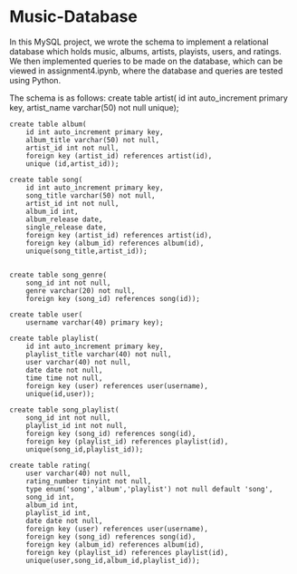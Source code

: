 # Music-Database

In this MySQL project, we wrote the schema to implement a relational database which holds music, albums, artists, playists, users, and ratings.
We then implemented queries to be made on the database, which can be viewed in assignment4.ipynb, where the database and queries are tested 
using Python.

The schema is as follows:
	create table artist(
	    id int auto_increment primary key,
	    artist_name varchar(50) not null unique);

	create table album(
	    id int auto_increment primary key,
	    album_title varchar(50) not null,
	    artist_id int not null,
	    foreign key (artist_id) references artist(id),
	    unique (id,artist_id));

	create table song(
	    id int auto_increment primary key,
	    song_title varchar(50) not null,
	    artist_id int not null,
	    album_id int,
	    album_release date,
	    single_release date,
	    foreign key (artist_id) references artist(id),
	    foreign key (album_id) references album(id),
	    unique(song_title,artist_id));


	create table song_genre(
	    song_id int not null,
	    genre varchar(20) not null,
	    foreign key (song_id) references song(id));

	create table user(
	    username varchar(40) primary key);

	create table playlist(
	    id int auto_increment primary key,
	    playlist_title varchar(40) not null,
	    user varchar(40) not null,
	    date date not null,
	    time time not null,
	    foreign key (user) references user(username),
	    unique(id,user));

	create table song_playlist(
	    song_id int not null,
	    playlist_id int not null,
	    foreign key (song_id) references song(id),
	    foreign key (playlist_id) references playlist(id),
	    unique(song_id,playlist_id));

	create table rating(
	    user varchar(40) not null,
	    rating_number tinyint not null,
	    type enum('song','album','playlist') not null default 'song',
	    song_id int,
	    album_id int,
	    playlist_id int,
	    date date not null,
	    foreign key (user) references user(username),
	    foreign key (song_id) references song(id),
	    foreign key (album_id) references album(id),
	    foreign key (playlist_id) references playlist(id),
	    unique(user,song_id,album_id,playlist_id));
    
    
